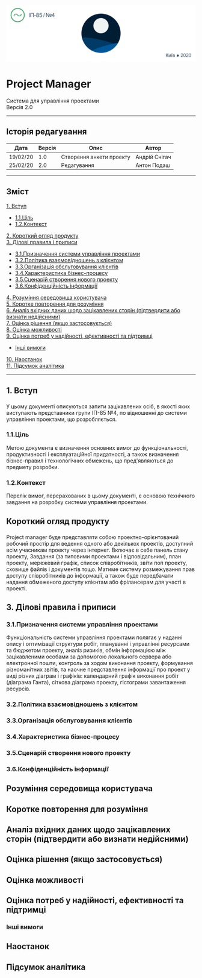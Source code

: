 <p align="center">
  <img src="../Assets/Pm_banner.png"/>
</p>

# Project Manager
Система для управління проектами\
Версія 2.0

---
## Історія редагування

Дата  | Версія | Опис  | Автор
------------- | ------------- | ------------- | -------------
19/02/20  | 1.0  | Створення анкети проекту  | Андрій Снігач
25/02/20  | 2.0  | Редагування  | Антон Подаш

---
## Зміст

[1. Вступ](#1)
+ [1.1.Ціль](#1-1)
+ [1.2.Контекст](#1-2)

[2. Короткий огляд продукту](#2)\
[3. Ділові правила і приписи](#3)
+ [3.1.Призначення системи управління проектами](#3-1)
+ [3.2.Політика взаємовідношень з клієнтом](#3-2)
+ [3.3.Організація обслуговування клієнтів](#3-3)
+ [3.4.Характеристика бізнес-процесу](#3-4)
+ [3.5.Сценарій створення нового проекту](#3-5)
+ [3.6.Конфіденційність інформації](#3-6)

[4. Розуміння середовища користувача](#4)\
[5. Коротке повторення для розуміння](#5)\
[6. Аналіз вхідних даних щодо зацікавлених сторін (підтвердити або визнати недійсними)](#6)\
[7. Оцінка рішення (якщо застосовується)](#7)\
[8. Оцінка можливості](#8)\
[9. Оцінка потреб у надійності, ефективності та підтримці](#9)
+ [Інші вимоги](#9-1)

[10. Наостанок](#10)\
[11. Підсумок аналітика](#11)

---
## <p id="1">1. Вступ</p>
У цьому документі описуються запити зацікавлених осіб, в якості яких виступають представники групи ІП-85 №4, по відношенні до системи управління проектами, що розробляється.
 ### <p id="1-1">1.1.Ціль</p>
 Метою документа є визначення основних вимог до функціональності, продуктивності і експлуатаційної придатності, а також визначення бізнес-правил і технологічних обмежень, що пред'являються до предмету розробки.
 ### <p id="1-2">1.2.Контекст</p>
 Перелік вимог, перерахованих в цьому документі, є основою технічного завдання на розробку системи управління проектами.
## <p id="2">Короткий огляд продукту</p>
Project manager  буде представляти собою проектно-орієнтований робочий простір для ведення одного або декількох проектів, доступний всім учасникам проекту через інтернет. Включає в себе панель стану проекту, Завдання (за типовими проектами і відповідальним), план проекту, мережевий графік, список співробітників, звіти поп проекту, сховище файлів і документів тощо.
Матиме систему розмежування прав доступу співробітників до інформації,       а також буде передбачати надання обмеженого доступу клієнтам або фрілансерам для участі в проекті.

## <p id="3">3. Ділові правила і приписи</p>
  ### <p id="3-1">3.1.Призначення системи управління проектами</p>
  Функціональність системи управління проектами полягає у наданні опису і оптимізації структури робіт, плануванні і управлінні ресурсами та бюджетом проекту, аналіз ризиків, обмін інформацією між зацікавленими особами за допомогою локального сервера або електронної пошти, контроль за ходом виконання проекту, формування різноманітних звітів, та наочне представлення інформації про проект у виді різних діаграм і графіків: календарний графік виконання робіт (діаграма Ганта), сіткова діаграма проекту, гістограми завантаження ресурсів.
  ### <p id="3-2">3.2.Політика взаємовідношень з клієнтом</p>
  ### <p id="3-3">3.3.Організація обслуговування клієнтів</p>
  ### <p id="3-4">3.4.Характеристика бізнес-процесу</p>
  ### <p id="3-5">3.5.Сценарій створення нового проекту</p>
  ### <p id="3-6">3.6.Конфіденційність інформації</p>
  


## <p id="4">Розуміння середовища користувача</p>
## <p id="5">Коротке повторення для розуміння</p>
## <p id="6">Аналіз вхідних даних щодо зацікавлених сторін (підтвердити або визнати недійсними)</p>
## <p id="7">Оцінка рішення (якщо застосовується)</p>
## <p id="8">Оцінка можливості</p>
## <p id="9">Оцінка потреб у надійності, ефективності та підтримці</p>
 ### <p id="9-1">Інші вимоги</p>
## <p id="10">Наостанок</p>
## <p id="11">Підсумок аналітика</p>


